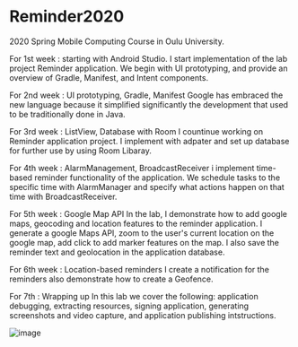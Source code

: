 # Reminder2020

2020 Spring Mobile Computing Course in Oulu University.

For 1st week : starting with Android Studio.
I  start implementation of the lab project Reminder application. We begin with UI prototyping, and provide an overview of Gradle, Manifest, and Intent components.

For 2nd week : UI prototyping, Gradle, Manifest
Google has embraced the new language because it simplified significantly the development that used to be traditionally done in Java.

For 3rd week : ListView, Database with Room
I countinue working on Reminder application project. I implement with adpater and set up database for further use by using Room Libaray.

For 4th week : AlarmManagement, BroadcastReceiver
i implement time-based reminder functionality of the application. We schedule tasks to the specific time with AlarmManager and specify what actions happen on that time with BroadcastReceiver.

For 5th week : Google Map API
In the lab, I demonstrate how to add google maps, geocoding and location features to the reminder application. I generate a google Maps API, zoom to the user's current location on the google map, add click to add marker features on the map. I also save the reminder text and geolocation in the application database.

For 6th week : Location-based reminders
I create a notification for the reminders also demonstrate how to create a  Geofence.

For 7th : Wrapping up
In this lab we cover the following: application debugging, extracting resources, signing application, generating screenshots and video capture, and application publishing intstructions. 

![image](https://user-images.githubusercontent.com/53038387/82636526-caf1be00-9c3d-11ea-856d-f8846c17fb96.png)

